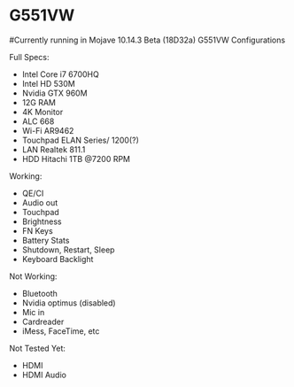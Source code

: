 # G551VW
#Currently running in Mojave 10.14.3 Beta (18D32a)
G551VW Configurations

Full Specs:

- Intel Core i7 6700HQ
- Intel HD 530M
- Nvidia GTX 960M
- 12G RAM
- 4K Monitor
- ALC 668
- Wi-Fi AR9462
- Touchpad ELAN Series/ 1200(?)
- LAN Realtek 811.1
- HDD Hitachi 1TB @7200 RPM

Working:
- QE/CI
- Audio out
- Touchpad
- Brightness
- FN Keys
- Battery Stats
- Shutdown, Restart, Sleep
- Keyboard Backlight

Not Working:
- Bluetooth
- Nvidia optimus (disabled)
- Mic in 
- Cardreader
- iMess, FaceTime, etc

Not Tested Yet:
- HDMI
- HDMI Audio
